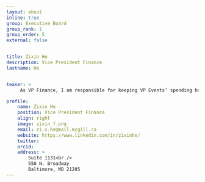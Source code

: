```yaml
---
layout: about
inline: true
group: Executive Board
group_rank: 1
group_order: 5
external: false


title: Zixin He
description: Vice President Finance
lastname: He


teaser: >
     As VP Finance, I am responsible for keeping VP Events’ spending habit in check. I research acoustic optimization for piezoelectric actuators by day, and automatic determination of Excel cell colors by night. Currently, the Excel part of my research is showing a lot of promise. 

profile:
    name: Zixin He
    position: Vice President Finance
    align: right
    image: zixin_f.png
    email: zi.x.he@mail.mcgill.ca
    website: https://www.linkedin.com/in/zixinhe/
    twitter: 
    orcid: 
    address: >
        Suite 1131<br />
        550 N. Broadway
        Baltimore, MD 21205
---
```


